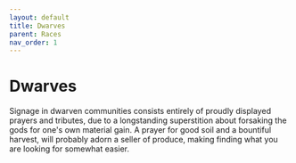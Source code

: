 ```yaml
---
layout: default
title: Dwarves
parent: Races
nav_order: 1
---
```


# Dwarves

Signage in dwarven communities consists entirely of proudly displayed prayers and tributes, due to a longstanding superstition about forsaking the gods for one's own material gain. A prayer for good soil and a bountiful harvest, will probably adorn a seller of produce, making finding what you are looking for somewhat easier.